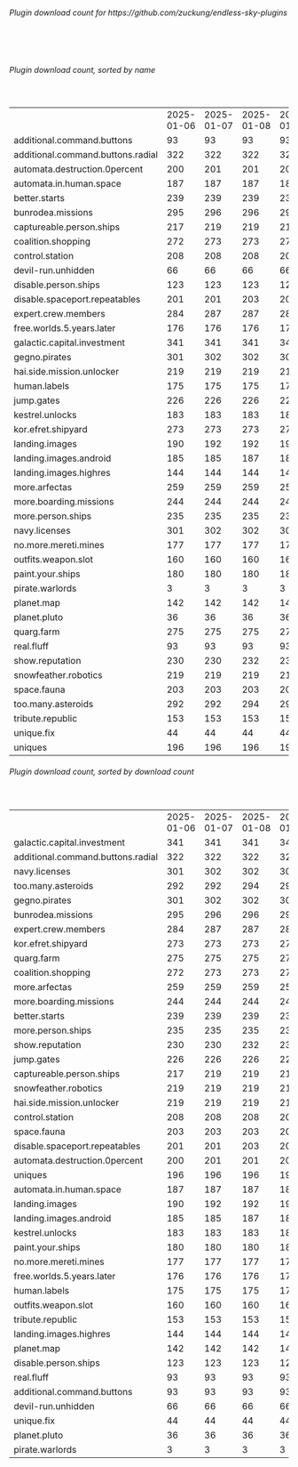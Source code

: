 <h6>Plugin download count for https://github.com/zuckung/endless-sky-plugins</h6><br>
<br>
<h6>Plugin download count, sorted by name</h6><sub><sup><br>
<table>
	<tr>
		<td></td>
		<td>2025-01-06</td>
		<td>2025-01-07</td>
		<td>2025-01-08</td>
		<td>2025-01-09</td>
		<td>2025-01-10</td>
		<td>2025-01-11</td>
		<td>2025-01-12</td>
		<td>today +</td>
	</tr>
	<tr>
		<td>additional.command.buttons</td>
		<td>93</td>
		<td>93</td>
		<td>93</td>
		<td>93</td>
		<td>93</td>
		<td>93</td>
		<td>93</td>
		<td></td>
	</tr>
	<tr>
		<td>additional.command.buttons.radial</td>
		<td>322</td>
		<td>322</td>
		<td>322</td>
		<td>322</td>
		<td>324</td>
		<td>324</td>
		<td>326</td>
		<td>+ 2</td>
	</tr>
	<tr>
		<td>automata.destruction.0percent</td>
		<td>200</td>
		<td>201</td>
		<td>201</td>
		<td>201</td>
		<td>203</td>
		<td>204</td>
		<td>204</td>
		<td></td>
	</tr>
	<tr>
		<td>automata.in.human.space</td>
		<td>187</td>
		<td>187</td>
		<td>187</td>
		<td>189</td>
		<td>193</td>
		<td>197</td>
		<td>198</td>
		<td>+ 1</td>
	</tr>
	<tr>
		<td>better.starts</td>
		<td>239</td>
		<td>239</td>
		<td>239</td>
		<td>239</td>
		<td>243</td>
		<td>243</td>
		<td>245</td>
		<td>+ 2</td>
	</tr>
	<tr>
		<td>bunrodea.missions</td>
		<td>295</td>
		<td>296</td>
		<td>296</td>
		<td>296</td>
		<td>298</td>
		<td>301</td>
		<td>303</td>
		<td>+ 2</td>
	</tr>
	<tr>
		<td>captureable.person.ships</td>
		<td>217</td>
		<td>219</td>
		<td>219</td>
		<td>219</td>
		<td>223</td>
		<td>223</td>
		<td>225</td>
		<td>+ 2</td>
	</tr>
	<tr>
		<td>coalition.shopping</td>
		<td>272</td>
		<td>273</td>
		<td>273</td>
		<td>273</td>
		<td>275</td>
		<td>276</td>
		<td>280</td>
		<td>+ 4</td>
	</tr>
	<tr>
		<td>control.station</td>
		<td>208</td>
		<td>208</td>
		<td>208</td>
		<td>208</td>
		<td>212</td>
		<td>212</td>
		<td>214</td>
		<td>+ 2</td>
	</tr>
	<tr>
		<td>devil-run.unhidden</td>
		<td>66</td>
		<td>66</td>
		<td>66</td>
		<td>66</td>
		<td>66</td>
		<td>66</td>
		<td>66</td>
		<td></td>
	</tr>
	<tr>
		<td>disable.person.ships</td>
		<td>123</td>
		<td>123</td>
		<td>123</td>
		<td>123</td>
		<td>123</td>
		<td>125</td>
		<td>125</td>
		<td></td>
	</tr>
	<tr>
		<td>disable.spaceport.repeatables</td>
		<td>201</td>
		<td>201</td>
		<td>203</td>
		<td>203</td>
		<td>203</td>
		<td>203</td>
		<td>207</td>
		<td>+ 4</td>
	</tr>
	<tr>
		<td>expert.crew.members</td>
		<td>284</td>
		<td>287</td>
		<td>287</td>
		<td>287</td>
		<td>291</td>
		<td>293</td>
		<td>295</td>
		<td>+ 2</td>
	</tr>
	<tr>
		<td>free.worlds.5.years.later</td>
		<td>176</td>
		<td>176</td>
		<td>176</td>
		<td>176</td>
		<td>178</td>
		<td>178</td>
		<td>180</td>
		<td>+ 2</td>
	</tr>
	<tr>
		<td>galactic.capital.investment</td>
		<td>341</td>
		<td>341</td>
		<td>341</td>
		<td>343</td>
		<td>349</td>
		<td>352</td>
		<td>356</td>
		<td>+ 4</td>
	</tr>
	<tr>
		<td>gegno.pirates</td>
		<td>301</td>
		<td>302</td>
		<td>302</td>
		<td>302</td>
		<td>304</td>
		<td>305</td>
		<td>307</td>
		<td>+ 2</td>
	</tr>
	<tr>
		<td>hai.side.mission.unlocker</td>
		<td>219</td>
		<td>219</td>
		<td>219</td>
		<td>219</td>
		<td>219</td>
		<td>221</td>
		<td>223</td>
		<td>+ 2</td>
	</tr>
	<tr>
		<td>human.labels</td>
		<td>175</td>
		<td>175</td>
		<td>175</td>
		<td>175</td>
		<td>177</td>
		<td>177</td>
		<td>179</td>
		<td>+ 2</td>
	</tr>
	<tr>
		<td>jump.gates</td>
		<td>226</td>
		<td>226</td>
		<td>226</td>
		<td>226</td>
		<td>228</td>
		<td>228</td>
		<td>230</td>
		<td>+ 2</td>
	</tr>
	<tr>
		<td>kestrel.unlocks</td>
		<td>183</td>
		<td>183</td>
		<td>183</td>
		<td>185</td>
		<td>189</td>
		<td>189</td>
		<td>191</td>
		<td>+ 2</td>
	</tr>
	<tr>
		<td>kor.efret.shipyard</td>
		<td>273</td>
		<td>273</td>
		<td>273</td>
		<td>275</td>
		<td>283</td>
		<td>285</td>
		<td>287</td>
		<td>+ 2</td>
	</tr>
	<tr>
		<td>landing.images</td>
		<td>190</td>
		<td>192</td>
		<td>192</td>
		<td>192</td>
		<td>196</td>
		<td>196</td>
		<td>196</td>
		<td></td>
	</tr>
	<tr>
		<td>landing.images.android</td>
		<td>185</td>
		<td>185</td>
		<td>187</td>
		<td>187</td>
		<td>189</td>
		<td>189</td>
		<td>191</td>
		<td>+ 2</td>
	</tr>
	<tr>
		<td>landing.images.highres</td>
		<td>144</td>
		<td>144</td>
		<td>144</td>
		<td>144</td>
		<td>146</td>
		<td>146</td>
		<td>148</td>
		<td>+ 2</td>
	</tr>
	<tr>
		<td>more.arfectas</td>
		<td>259</td>
		<td>259</td>
		<td>259</td>
		<td>259</td>
		<td>263</td>
		<td>264</td>
		<td>266</td>
		<td>+ 2</td>
	</tr>
	<tr>
		<td>more.boarding.missions</td>
		<td>244</td>
		<td>244</td>
		<td>244</td>
		<td>246</td>
		<td>248</td>
		<td>248</td>
		<td>252</td>
		<td>+ 4</td>
	</tr>
	<tr>
		<td>more.person.ships</td>
		<td>235</td>
		<td>235</td>
		<td>235</td>
		<td>235</td>
		<td>239</td>
		<td>240</td>
		<td>242</td>
		<td>+ 2</td>
	</tr>
	<tr>
		<td>navy.licenses</td>
		<td>301</td>
		<td>302</td>
		<td>302</td>
		<td>304</td>
		<td>306</td>
		<td>307</td>
		<td>309</td>
		<td>+ 2</td>
	</tr>
	<tr>
		<td>no.more.mereti.mines</td>
		<td>177</td>
		<td>177</td>
		<td>177</td>
		<td>179</td>
		<td>181</td>
		<td>181</td>
		<td>183</td>
		<td>+ 2</td>
	</tr>
	<tr>
		<td>outfits.weapon.slot</td>
		<td>160</td>
		<td>160</td>
		<td>160</td>
		<td>160</td>
		<td>164</td>
		<td>164</td>
		<td>166</td>
		<td>+ 2</td>
	</tr>
	<tr>
		<td>paint.your.ships</td>
		<td>180</td>
		<td>180</td>
		<td>180</td>
		<td>180</td>
		<td>182</td>
		<td>183</td>
		<td>185</td>
		<td>+ 2</td>
	</tr>
	<tr>
		<td>pirate.warlords</td>
		<td>3</td>
		<td>3</td>
		<td>3</td>
		<td>3</td>
		<td>3</td>
		<td>3</td>
		<td>3</td>
		<td></td>
	</tr>
	<tr>
		<td>planet.map</td>
		<td>142</td>
		<td>142</td>
		<td>142</td>
		<td>142</td>
		<td>146</td>
		<td>146</td>
		<td>146</td>
		<td></td>
	</tr>
	<tr>
		<td>planet.pluto</td>
		<td>36</td>
		<td>36</td>
		<td>36</td>
		<td>36</td>
		<td>38</td>
		<td>38</td>
		<td>40</td>
		<td>+ 2</td>
	</tr>
	<tr>
		<td>quarg.farm</td>
		<td>275</td>
		<td>275</td>
		<td>275</td>
		<td>275</td>
		<td>279</td>
		<td>279</td>
		<td>283</td>
		<td>+ 4</td>
	</tr>
	<tr>
		<td>real.fluff</td>
		<td>93</td>
		<td>93</td>
		<td>93</td>
		<td>93</td>
		<td>93</td>
		<td>93</td>
		<td>93</td>
		<td></td>
	</tr>
	<tr>
		<td>show.reputation</td>
		<td>230</td>
		<td>230</td>
		<td>232</td>
		<td>232</td>
		<td>232</td>
		<td>232</td>
		<td>236</td>
		<td>+ 4</td>
	</tr>
	<tr>
		<td>snowfeather.robotics</td>
		<td>219</td>
		<td>219</td>
		<td>219</td>
		<td>219</td>
		<td>221</td>
		<td>222</td>
		<td>224</td>
		<td>+ 2</td>
	</tr>
	<tr>
		<td>space.fauna</td>
		<td>203</td>
		<td>203</td>
		<td>203</td>
		<td>203</td>
		<td>205</td>
		<td>205</td>
		<td>207</td>
		<td>+ 2</td>
	</tr>
	<tr>
		<td>too.many.asteroids</td>
		<td>292</td>
		<td>292</td>
		<td>294</td>
		<td>298</td>
		<td>302</td>
		<td>305</td>
		<td>307</td>
		<td>+ 2</td>
	</tr>
	<tr>
		<td>tribute.republic</td>
		<td>153</td>
		<td>153</td>
		<td>153</td>
		<td>153</td>
		<td>157</td>
		<td>157</td>
		<td>159</td>
		<td>+ 2</td>
	</tr>
	<tr>
		<td>unique.fix</td>
		<td>44</td>
		<td>44</td>
		<td>44</td>
		<td>44</td>
		<td>44</td>
		<td>44</td>
		<td>44</td>
		<td></td>
	</tr>
	<tr>
		<td>uniques</td>
		<td>196</td>
		<td>196</td>
		<td>196</td>
		<td>196</td>
		<td>198</td>
		<td>198</td>
		<td>200</td>
		<td>+ 2</td>
	</tr>
</table>
</sub></sup>
<h6>Plugin download count, sorted by download count</h6><sub><sup><br>
<table>
	<tr>
		<td></td>
		<td>2025-01-06</td>
		<td>2025-01-07</td>
		<td>2025-01-08</td>
		<td>2025-01-09</td>
		<td>2025-01-10</td>
		<td>2025-01-11</td>
		<td>2025-01-12</td>
		<td>today +</td>
	</tr>
	<tr>
		<td>galactic.capital.investment</td>
		<td>341</td>
		<td>341</td>
		<td>341</td>
		<td>343</td>
		<td>349</td>
		<td>352</td>
		<td>356</td>
		<td>+ 4</td>
	</tr>
	<tr>
		<td>additional.command.buttons.radial</td>
		<td>322</td>
		<td>322</td>
		<td>322</td>
		<td>322</td>
		<td>324</td>
		<td>324</td>
		<td>326</td>
		<td>+ 2</td>
	</tr>
	<tr>
		<td>navy.licenses</td>
		<td>301</td>
		<td>302</td>
		<td>302</td>
		<td>304</td>
		<td>306</td>
		<td>307</td>
		<td>309</td>
		<td>+ 2</td>
	</tr>
	<tr>
		<td>too.many.asteroids</td>
		<td>292</td>
		<td>292</td>
		<td>294</td>
		<td>298</td>
		<td>302</td>
		<td>305</td>
		<td>307</td>
		<td>+ 2</td>
	</tr>
	<tr>
		<td>gegno.pirates</td>
		<td>301</td>
		<td>302</td>
		<td>302</td>
		<td>302</td>
		<td>304</td>
		<td>305</td>
		<td>307</td>
		<td>+ 2</td>
	</tr>
	<tr>
		<td>bunrodea.missions</td>
		<td>295</td>
		<td>296</td>
		<td>296</td>
		<td>296</td>
		<td>298</td>
		<td>301</td>
		<td>303</td>
		<td>+ 2</td>
	</tr>
	<tr>
		<td>expert.crew.members</td>
		<td>284</td>
		<td>287</td>
		<td>287</td>
		<td>287</td>
		<td>291</td>
		<td>293</td>
		<td>295</td>
		<td>+ 2</td>
	</tr>
	<tr>
		<td>kor.efret.shipyard</td>
		<td>273</td>
		<td>273</td>
		<td>273</td>
		<td>275</td>
		<td>283</td>
		<td>285</td>
		<td>287</td>
		<td>+ 2</td>
	</tr>
	<tr>
		<td>quarg.farm</td>
		<td>275</td>
		<td>275</td>
		<td>275</td>
		<td>275</td>
		<td>279</td>
		<td>279</td>
		<td>283</td>
		<td>+ 4</td>
	</tr>
	<tr>
		<td>coalition.shopping</td>
		<td>272</td>
		<td>273</td>
		<td>273</td>
		<td>273</td>
		<td>275</td>
		<td>276</td>
		<td>280</td>
		<td>+ 4</td>
	</tr>
	<tr>
		<td>more.arfectas</td>
		<td>259</td>
		<td>259</td>
		<td>259</td>
		<td>259</td>
		<td>263</td>
		<td>264</td>
		<td>266</td>
		<td>+ 2</td>
	</tr>
	<tr>
		<td>more.boarding.missions</td>
		<td>244</td>
		<td>244</td>
		<td>244</td>
		<td>246</td>
		<td>248</td>
		<td>248</td>
		<td>252</td>
		<td>+ 4</td>
	</tr>
	<tr>
		<td>better.starts</td>
		<td>239</td>
		<td>239</td>
		<td>239</td>
		<td>239</td>
		<td>243</td>
		<td>243</td>
		<td>245</td>
		<td>+ 2</td>
	</tr>
	<tr>
		<td>more.person.ships</td>
		<td>235</td>
		<td>235</td>
		<td>235</td>
		<td>235</td>
		<td>239</td>
		<td>240</td>
		<td>242</td>
		<td>+ 2</td>
	</tr>
	<tr>
		<td>show.reputation</td>
		<td>230</td>
		<td>230</td>
		<td>232</td>
		<td>232</td>
		<td>232</td>
		<td>232</td>
		<td>236</td>
		<td>+ 4</td>
	</tr>
	<tr>
		<td>jump.gates</td>
		<td>226</td>
		<td>226</td>
		<td>226</td>
		<td>226</td>
		<td>228</td>
		<td>228</td>
		<td>230</td>
		<td>+ 2</td>
	</tr>
	<tr>
		<td>captureable.person.ships</td>
		<td>217</td>
		<td>219</td>
		<td>219</td>
		<td>219</td>
		<td>223</td>
		<td>223</td>
		<td>225</td>
		<td>+ 2</td>
	</tr>
	<tr>
		<td>snowfeather.robotics</td>
		<td>219</td>
		<td>219</td>
		<td>219</td>
		<td>219</td>
		<td>221</td>
		<td>222</td>
		<td>224</td>
		<td>+ 2</td>
	</tr>
	<tr>
		<td>hai.side.mission.unlocker</td>
		<td>219</td>
		<td>219</td>
		<td>219</td>
		<td>219</td>
		<td>219</td>
		<td>221</td>
		<td>223</td>
		<td>+ 2</td>
	</tr>
	<tr>
		<td>control.station</td>
		<td>208</td>
		<td>208</td>
		<td>208</td>
		<td>208</td>
		<td>212</td>
		<td>212</td>
		<td>214</td>
		<td>+ 2</td>
	</tr>
	<tr>
		<td>space.fauna</td>
		<td>203</td>
		<td>203</td>
		<td>203</td>
		<td>203</td>
		<td>205</td>
		<td>205</td>
		<td>207</td>
		<td>+ 2</td>
	</tr>
	<tr>
		<td>disable.spaceport.repeatables</td>
		<td>201</td>
		<td>201</td>
		<td>203</td>
		<td>203</td>
		<td>203</td>
		<td>203</td>
		<td>207</td>
		<td>+ 4</td>
	</tr>
	<tr>
		<td>automata.destruction.0percent</td>
		<td>200</td>
		<td>201</td>
		<td>201</td>
		<td>201</td>
		<td>203</td>
		<td>204</td>
		<td>204</td>
		<td></td>
	</tr>
	<tr>
		<td>uniques</td>
		<td>196</td>
		<td>196</td>
		<td>196</td>
		<td>196</td>
		<td>198</td>
		<td>198</td>
		<td>200</td>
		<td>+ 2</td>
	</tr>
	<tr>
		<td>automata.in.human.space</td>
		<td>187</td>
		<td>187</td>
		<td>187</td>
		<td>189</td>
		<td>193</td>
		<td>197</td>
		<td>198</td>
		<td>+ 1</td>
	</tr>
	<tr>
		<td>landing.images</td>
		<td>190</td>
		<td>192</td>
		<td>192</td>
		<td>192</td>
		<td>196</td>
		<td>196</td>
		<td>196</td>
		<td></td>
	</tr>
	<tr>
		<td>landing.images.android</td>
		<td>185</td>
		<td>185</td>
		<td>187</td>
		<td>187</td>
		<td>189</td>
		<td>189</td>
		<td>191</td>
		<td>+ 2</td>
	</tr>
	<tr>
		<td>kestrel.unlocks</td>
		<td>183</td>
		<td>183</td>
		<td>183</td>
		<td>185</td>
		<td>189</td>
		<td>189</td>
		<td>191</td>
		<td>+ 2</td>
	</tr>
	<tr>
		<td>paint.your.ships</td>
		<td>180</td>
		<td>180</td>
		<td>180</td>
		<td>180</td>
		<td>182</td>
		<td>183</td>
		<td>185</td>
		<td>+ 2</td>
	</tr>
	<tr>
		<td>no.more.mereti.mines</td>
		<td>177</td>
		<td>177</td>
		<td>177</td>
		<td>179</td>
		<td>181</td>
		<td>181</td>
		<td>183</td>
		<td>+ 2</td>
	</tr>
	<tr>
		<td>free.worlds.5.years.later</td>
		<td>176</td>
		<td>176</td>
		<td>176</td>
		<td>176</td>
		<td>178</td>
		<td>178</td>
		<td>180</td>
		<td>+ 2</td>
	</tr>
	<tr>
		<td>human.labels</td>
		<td>175</td>
		<td>175</td>
		<td>175</td>
		<td>175</td>
		<td>177</td>
		<td>177</td>
		<td>179</td>
		<td>+ 2</td>
	</tr>
	<tr>
		<td>outfits.weapon.slot</td>
		<td>160</td>
		<td>160</td>
		<td>160</td>
		<td>160</td>
		<td>164</td>
		<td>164</td>
		<td>166</td>
		<td>+ 2</td>
	</tr>
	<tr>
		<td>tribute.republic</td>
		<td>153</td>
		<td>153</td>
		<td>153</td>
		<td>153</td>
		<td>157</td>
		<td>157</td>
		<td>159</td>
		<td>+ 2</td>
	</tr>
	<tr>
		<td>landing.images.highres</td>
		<td>144</td>
		<td>144</td>
		<td>144</td>
		<td>144</td>
		<td>146</td>
		<td>146</td>
		<td>148</td>
		<td>+ 2</td>
	</tr>
	<tr>
		<td>planet.map</td>
		<td>142</td>
		<td>142</td>
		<td>142</td>
		<td>142</td>
		<td>146</td>
		<td>146</td>
		<td>146</td>
		<td></td>
	</tr>
	<tr>
		<td>disable.person.ships</td>
		<td>123</td>
		<td>123</td>
		<td>123</td>
		<td>123</td>
		<td>123</td>
		<td>125</td>
		<td>125</td>
		<td></td>
	</tr>
	<tr>
		<td>real.fluff</td>
		<td>93</td>
		<td>93</td>
		<td>93</td>
		<td>93</td>
		<td>93</td>
		<td>93</td>
		<td>93</td>
		<td></td>
	</tr>
	<tr>
		<td>additional.command.buttons</td>
		<td>93</td>
		<td>93</td>
		<td>93</td>
		<td>93</td>
		<td>93</td>
		<td>93</td>
		<td>93</td>
		<td></td>
	</tr>
	<tr>
		<td>devil-run.unhidden</td>
		<td>66</td>
		<td>66</td>
		<td>66</td>
		<td>66</td>
		<td>66</td>
		<td>66</td>
		<td>66</td>
		<td></td>
	</tr>
	<tr>
		<td>unique.fix</td>
		<td>44</td>
		<td>44</td>
		<td>44</td>
		<td>44</td>
		<td>44</td>
		<td>44</td>
		<td>44</td>
		<td></td>
	</tr>
	<tr>
		<td>planet.pluto</td>
		<td>36</td>
		<td>36</td>
		<td>36</td>
		<td>36</td>
		<td>38</td>
		<td>38</td>
		<td>40</td>
		<td>+ 2</td>
	</tr>
	<tr>
		<td>pirate.warlords</td>
		<td>3</td>
		<td>3</td>
		<td>3</td>
		<td>3</td>
		<td>3</td>
		<td>3</td>
		<td>3</td>
		<td></td>
	</tr>
</table>
</sub></sup>
